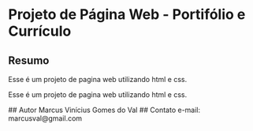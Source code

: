 # Projeto de Página Web - Portifólio e Currículo
## Resumo
<p>Esse é um projeto de pagina web utilizando html e css.</p>
<p>Esse é um projeto de pagina web utilizando html e css.</p>
## Autor
Marcus Vinícius Gomes do Val
## Contato
e-mail: marcusval@gmail.com
